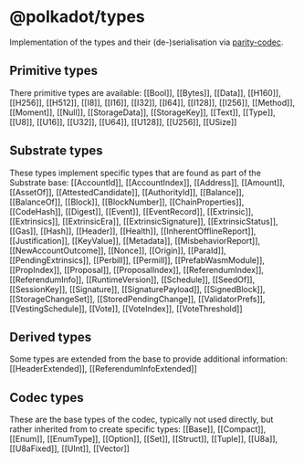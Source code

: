 # @polkadot/types

Implementation of the types and their (de-)serialisation via [parity-codec](https://github.com/paritytech/parity-codec).

## Primitive types

There primitive types are available: [[Bool]], [[Bytes]], [[Data]], [[H160]], [[H256]], [[H512]], [[I8]], [[I16]], [[I32]], [[I64]], [[I128]], [[I256]], [[Method]], [[Moment]], [[Null]], [[StorageData]], [[StorageKey]], [[Text]], [[Type]], [[U8]], [[U16]], [[U32]], [[U64]], [[U128]], [[U256]], [[USize]]

## Substrate types

These types implement specific types that are found as part of the Substrate base: [[AccountId]], [[AccountIndex]], [[Address]], [[Amount]], [[AssetOf]], [[AttestedCandidate]], [[AuthorityId]], [[Balance]], [[BalanceOf]], [[Block]], [[BlockNumber]], [[ChainProperties]], [[CodeHash]], [[Digest]], [[Event]], [[EventRecord]], [[Extrinsic]], [[Extrinsics]], [[ExtrinsicEra]], [[ExtrinsicSignature]], [[ExtrinsicStatus]], [[Gas]], [[Hash]], [[Header]], [[Health]], [[InherentOfflineReport]], [[Justification]], [[KeyValue]], [[Metadata]], [[MisbehaviorReport]], [[NewAccountOutcome]], [[Nonce]], [[Origin]], [[ParaId]], [[PendingExtrinsics]], [[Perbill]], [[Permill]], [[PrefabWasmModule]], [[PropIndex]], [[Proposal]], [[ProposalIndex]], [[ReferendumIndex]], [[ReferendumInfo]], [[RuntimeVersion]], [[Schedule]], [[SeedOf]], [[SessionKey]], [[Signature]], [[SignaturePayload]], [[SignedBlock]], [[StorageChangeSet]], [[StoredPendingChange]], [[ValidatorPrefs]], [[VestingSchedule]], [[Vote]], [[VoteIndex]], [[VoteThreshold]]

## Derived types

Some types are extended from the base to provide additional information: [[HeaderExtended]], [[ReferendumInfoExtended]]

## Codec types

These are the base types of the codec, typically not used directly, but rather inherited from to create specific types: [[Base]], [[Compact]], [[Enum]], [[EnumType]], [[Option]], [[Set]], [[Struct]], [[Tuple]], [[U8a]], [[U8aFixed]], [[UInt]], [[Vector]]
